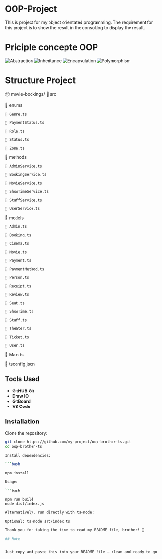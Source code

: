 # OOP-Project
This is project for my object orientated programming. The requirement for this project is to show the result in the consol.log to display the result. 

# Priciple concepte OOP

![Abstraction](https://img.shields.io/badge/Abstraction-6f42c1?style=for-the-badge&logo=none&logoColor=white)
![Inheritance](https://img.shields.io/badge/Inheritance-0366d6?style=for-the-badge&logo=none&logoColor=white)
![Encapsulation](https://img.shields.io/badge/Encapsulation-22863a?style=for-the-badge&logo=none&logoColor=white)
![Polymorphism](https://img.shields.io/badge/Polymorphism-d73a49?style=for-the-badge&logo=none&logoColor=white)

# Structure Project

📦 movie-bookings/
📂 src
  
  📂 enums
  
    📄 Genre.ts
    
    📄 PaymentStatus.ts
    
    📄 Role.ts
    
    📄 Status.ts
    
    📄 Zone.ts

  📂 methods
  
    📄 AdminService.ts
    
    📄 BookingService.ts
    
    📄 MovieService.ts
    
    📄 ShowTimeService.ts
    
    📄 StaffService.ts
    
    📄 UserService.ts

  📂 models
  
    📄 Admin.ts
    
    📄 Booking.ts
    
    📄 Cinema.ts
    
    📄 Movie.ts
    
    📄 Payment.ts
    
    📄 PaymentMethod.ts
    
    📄 Person.ts
    
    📄 Receipt.ts
    
    📄 Review.ts
    
    📄 Seat.ts
    
    📄 ShowTime.ts
    
    📄 Staff.ts
    
    📄 Theater.ts
    
    📄 Ticket.ts
    
    📄 User.ts
  
  📄 Main.ts

📄 tsconfig.json

## Tools Used

- **GitHUB** **Git**
- **Draw IO**
- **GitBoard**
- **VS Code**

## Installation

Clone the repository:

```bash
git clone https://github.com/my-project/oop-brother-ts.git
cd oop-brother-ts

Install dependencies:

```bash

npm install

Usage: 

```bash

npm run build
node dist/index.js

Alternatively, run directly with ts-node:

Optional: ts-node src/index.ts

Thank you for taking the time to read my README file, brother! 🙏

## Note


Just copy and paste this into your README file — clean and ready to go! Need help with anything else?

